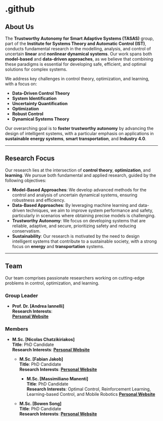 # .github

## About Us
The **Trustworthy Autonomy for Smart Adaptive Systems (TASAS)** group, part of the **Institute for Systems Theory and Automatic Control (IST)**, conducts fundamental research in the modelling, analysis, and control of uncertain **linear** and **nonlinear dynamical systems**. Our work spans both **model-based** and **data-driven approaches**, as we believe that combining these paradigms is essential for developing safe, efficient, and optimal solutions for complex systems.

We address key challenges in control theory, optimization, and learning, with a focus on:
- **Data-Driven Control Theory**
- **System Identification**
- **Uncertainty Quantification**
- **Optimization**
- **Robust Control**
- **Dynamical Systems Theory**

Our overarching goal is to **foster trustworthy autonomy** by advancing the design of intelligent systems, with a particular emphasis on applications in **sustainable energy systems**, **smart transportation**, and **Industry 4.0**.

---

## Research Focus
Our research lies at the intersection of **control theory**, **optimization**, and **learning**. We pursue both fundamental and applied research, guided by the following objectives:

- **Model-Based Approaches**: We develop advanced methods for the control and analysis of uncertain dynamical systems, ensuring robustness and efficiency.
- **Data-Based Approaches**: By leveraging machine learning and data-driven techniques, we aim to improve system performance and safety, particularly in scenarios where obtaining precise models is challenging.
- **Trustworthy Autonomy**: We focus on developing systems that are reliable, adaptive, and secure, prioritizing safety and reducing conservatism.
- **Sustainability**: Our research is motivated by the need to design intelligent systems that contribute to a sustainable society, with a strong focus on **energy** and **transportation** systems.

---

## Team
Our team comprises passionate researchers working on cutting-edge problems in control, optimization, and learning.

### Group Leader
- **Prof. Dr. [Andrea Iannelli]**  
   **Research Interests**:  
   **[Personal Website](https://andreaian.github.io/index.html)**  

### Members
- **M.Sc. [Nicolas Chatzikiriakos]**  
   **Title**: PhD Candidate  
   **Research Interests**: 
   **[Personal Website](https://www.ist.uni-stuttgart.de/institute/team/Chatzikiriakos/)**

  - **M.Sc. [Fabian Jakob]**  
   **Title**: PhD Candidate  
   **Research Interests**: 
   **[Personal Website](https://www.ist.uni-stuttgart.de/institute/team/Jakob-00004/)**

    - **M.Sc. [Massimiliano Manenti]**  
   **Title**: PhD Candidate  
   **Research Interests**: Optimal Control, Reinforcement Learning, Learning-based Control, and Mobile Robotics
   **[Personal Website](https://www.ist.uni-stuttgart.de/institute/team/Manenti/)**

  - **M.Sc. [Bowen Song]**  
     **Title**: PhD Candidate  
     **Research Interests**: 
     **[Personal Website](https://www.ist.uni-stuttgart.de/institute/team/Song-00001/)**





    
